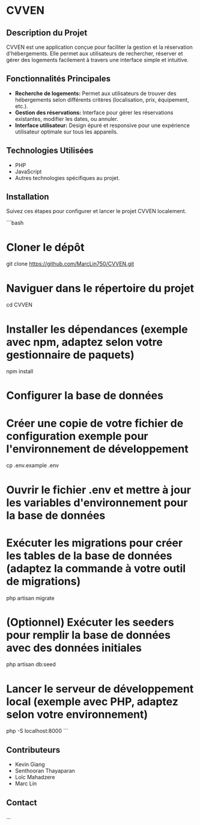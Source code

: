 # CVVEN

## Description du Projet
CVVEN est une application conçue pour faciliter la gestion et la réservation d'hébergements. Elle permet aux utilisateurs de rechercher, réserver et gérer des logements facilement à travers une interface simple et intuitive.

## Fonctionnalités Principales
- **Recherche de logements:** Permet aux utilisateurs de trouver des hébergements selon différents critères (localisation, prix, équipement, etc.).
- **Gestion des réservations:** Interface pour gérer les réservations existantes, modifier les dates, ou annuler.
- **Interface utilisateur:** Design épuré et responsive pour une expérience utilisateur optimale sur tous les appareils.

## Technologies Utilisées
- PHP
- JavaScript
- Autres technologies spécifiques au projet.

## Installation
Suivez ces étapes pour configurer et lancer le projet CVVEN localement.

\```bash
# Cloner le dépôt
git clone https://github.com/MarcLin750/CVVEN.git
# Naviguer dans le répertoire du projet
cd CVVEN

# Installer les dépendances (exemple avec npm, adaptez selon votre gestionnaire de paquets)
npm install

# Configurer la base de données
# Créer une copie de votre fichier de configuration exemple pour l'environnement de développement
cp .env.example .env
# Ouvrir le fichier .env et mettre à jour les variables d'environnement pour la base de données

# Exécuter les migrations pour créer les tables de la base de données (adaptez la commande à votre outil de migrations)
php artisan migrate

# (Optionnel) Exécuter les seeders pour remplir la base de données avec des données initiales
php artisan db:seed

# Lancer le serveur de développement local (exemple avec PHP, adaptez selon votre environnement)
php -S localhost:8000
\```

## Contributeurs
- Kevin Giang
- Senthooran Thayaparan
- Loïc Mahadzere
- Marc Lin

## Contact
...

